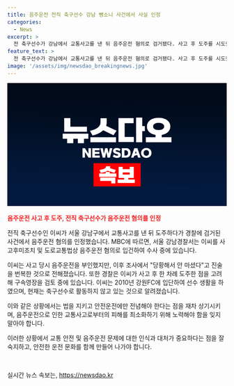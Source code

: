 ```yaml
---
title: 음주운전 전직 축구선수 강남 뺑소니 사건에서 사실 인정
categories:
  - News
excerpt: >
  전 축구선수가 강남에서 교통사고를 낸 뒤 음주운전 혐의로 검거됐다. 사고 후 도주를 시도했으나 자택에서 경찰에 체포됐고, 처음에는 음주운전을 부인했지만 후에는 당황해서 안 마셨다고 진술을 번복했다. 경찰은 구속영장을 검토 중이며, 이 전 축구선수는 현재 축구선수로 활동하지 않고 있다. (150자)
feature_text: >
  전 축구선수가 강남에서 교통사고를 낸 뒤 음주운전 혐의로 검거됐다. 사고 후 도주를 시도했으나 자택에서 경찰에 체포됐고, 처음에는 음주운전을 부인했지만 후에는 당황해서 안 마셨다고 진술을 번복했다. 경찰은 구속영장을 검토 중이며, 이 전 축구선수는 현재 축구선수로 활동하지 않고 있다. (150자)
image: '/assets/img/newsdao_breakingnews.jpg'
---
```


<p><img src="/assets/img/newsdao_breakingnews.jpg" alt="pcversion 속보" /></p>

<p><b><span style="color: #ee2323;">음주운전 사고 후 도주, 전직 축구선수가 음주운전 혐의를 인정</span></b></p>

<p>전직 축구선수인 이씨가 서울 강남구에서 교통사고를 낸 뒤 도주하다가 경찰에 검거된 사건에서 음주운전 혐의를 인정했습니다. MBC에 따르면, 서울 강남경찰서는 이씨를 사고후미조치 및 도로교통법상 음주운전 혐의로 입건하여 수사 중에 있습니다. </p>

<p>이씨는 사고 당시 음주운전을 부인했지만, 이후 조사에서 "당황해서 안 마셨다"고 진술을 번복한 것으로 전해졌습니다. 또한 경찰은 이씨가 사고 후 한 차례 도주한 점을 고려해 구속영장을 검토 중에 있습니다. 이씨는 2010년 강원FC에 입단하여 선수 생활을 하였으며, 현재는 축구선수로 활동하지 않고 있는 것으로 알려졌습니다. </p>

<p>이와 같은 상황에서는 법을 지키고 안전운전에만 전념해야 한다는 점을 재차 상기시키며, 음주운전으로 인한 교통사고로부터의 피해를 최소화하기 위해 노력해야 함을 잊지 말아야 합니다. </p>

<p>이러한 상황에서 교통 안전 및 음주운전 문제에 대한 인식과 대처가 중요하다는 점을 잘 숙지하고, 안전한 운전 문화를 함께 만들어 나가야 합니다.</p>

<p data-ke-size="size16">&nbsp;</p>
실시간 뉴스 속보는, <a href="https://newsdao.kr" rel="dofollow">https://newsdao.kr</a>


